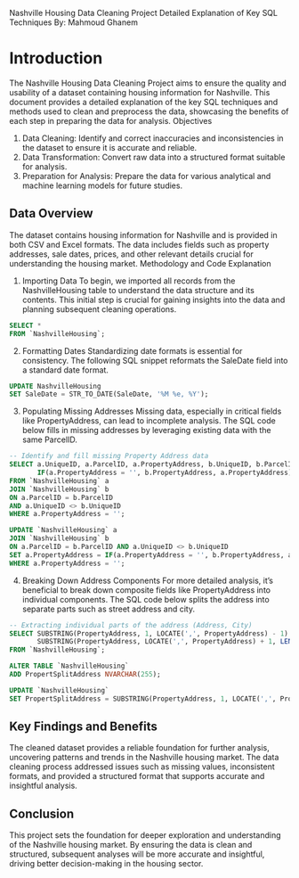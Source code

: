 Nashville Housing Data Cleaning Project
Detailed Explanation of Key SQL Techniques
By: Mahmoud Ghanem

# Introduction
The Nashville Housing Data Cleaning Project aims to ensure the quality and usability of a dataset containing housing information for Nashville. This document provides a detailed explanation of the key SQL techniques and methods used to clean and preprocess the data, showcasing the benefits of each step in preparing the data for analysis.
Objectives
1. Data Cleaning: Identify and correct inaccuracies and inconsistencies in the dataset to ensure it is accurate and reliable.
2. Data Transformation: Convert raw data into a structured format suitable for analysis.
3. Preparation for Analysis: Prepare the data for various analytical and machine learning models for future studies.

## Data Overview
The dataset contains housing information for Nashville and is provided in both CSV and Excel formats. The data includes fields such as property addresses, sale dates, prices, and other relevant details crucial for understanding the housing market.
Methodology and Code Explanation

1. Importing Data
To begin, we imported all records from the NashvilleHousing table to understand the data structure and its contents. This initial step is crucial for gaining insights into the data and planning subsequent cleaning operations.
```sql
SELECT *
FROM `NashvilleHousing`;
```

2. Formatting Dates
Standardizing date formats is essential for consistency. The following SQL snippet reformats the SaleDate field into a standard date format.
```sql
UPDATE NashvilleHousing
SET SaleDate = STR_TO_DATE(SaleDate, '%M %e, %Y');
```

3. Populating Missing Addresses
Missing data, especially in critical fields like PropertyAddress, can lead to incomplete analysis. The SQL code below fills in missing addresses by leveraging existing data with the same ParcelID.
```sql
-- Identify and fill missing Property Address data
SELECT a.UniqueID, a.ParcelID, a.PropertyAddress, b.UniqueID, b.ParcelID, b.PropertyAddress,
       IF(a.PropertyAddress = '', b.PropertyAddress, a.PropertyAddress) as address
FROM `NashvilleHousing` a
JOIN `NashvilleHousing` b
ON a.ParcelID = b.ParcelID
AND a.UniqueID <> b.UniqueID
WHERE a.PropertyAddress = '';

UPDATE `NashvilleHousing` a
JOIN `NashvilleHousing` b
ON a.ParcelID = b.ParcelID AND a.UniqueID <> b.UniqueID
SET a.PropertyAddress = IF(a.PropertyAddress = '', b.PropertyAddress, a.PropertyAddress)
WHERE a.PropertyAddress = '';
```

4. Breaking Down Address Components
For more detailed analysis, it’s beneficial to break down composite fields like PropertyAddress into individual components. The SQL code below splits the address into separate parts such as street address and city.
```sql
-- Extracting individual parts of the address (Address, City)
SELECT SUBSTRING(PropertyAddress, 1, LOCATE(',', PropertyAddress) - 1) AS Address,
       SUBSTRING(PropertyAddress, LOCATE(',', PropertyAddress) + 1, LENGTH(PropertyAddress)) AS City
FROM `NashvilleHousing`;

ALTER TABLE `NashvilleHousing`
ADD PropertSplitAddress NVARCHAR(255);

UPDATE `NashvilleHousing`
SET PropertSplitAddress = SUBSTRING(PropertyAddress, 1, LOCATE(',', PropertyAddress) - 1);
```

## Key Findings and Benefits
The cleaned dataset provides a reliable foundation for further analysis, uncovering patterns and trends in the Nashville housing market. The data cleaning process addressed issues such as missing values, inconsistent formats, and provided a structured format that supports accurate and insightful analysis.

## Conclusion
This project sets the foundation for deeper exploration and understanding of the Nashville housing market. By ensuring the data is clean and structured, subsequent analyses will be more accurate and insightful, driving better decision-making in the housing sector.

